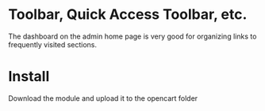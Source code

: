 Toolbar, Quick Access Toolbar, etc.
================

The dashboard on the admin home page is very good for organizing links to
frequently visited sections.

Install
================
Download the module and upload it to the opencart folder 
